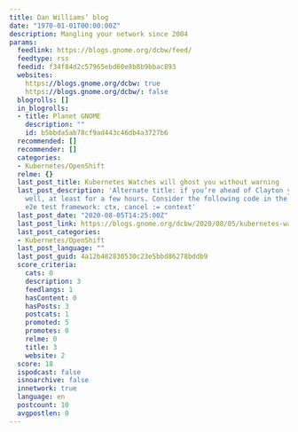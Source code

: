 ```yaml
---
title: Dan Williams’ blog
date: "1970-01-01T00:00:00Z"
description: Mangling your network since 2004
params:
  feedlink: https://blogs.gnome.org/dcbw/feed/
  feedtype: rss
  feedid: f34f84d2c57965ebd60e8b8b9bbac893
  websites:
    https://blogs.gnome.org/dcbw: true
    https://blogs.gnome.org/dcbw/: false
  blogrolls: []
  in_blogrolls:
  - title: Planet GNOME
    description: ""
    id: b5bbda5ab78cf9ad443c46db4a3727b6
  recommended: []
  recommender: []
  categories:
  - Kubernetes/OpenShift
  relme: {}
  last_post_title: Kubernetes Watches will ghost you without warning
  last_post_description: 'Alternate title: if you’re ahead of Clayton you’re doing
    well, at least for a few hours. Consider the following code in the Kubernetes
    e2e test framework: ctx, cancel := context'
  last_post_date: "2020-08-05T14:25:00Z"
  last_post_link: https://blogs.gnome.org/dcbw/2020/08/05/kubernetes-watches-will-ghost-you-without-warning/
  last_post_categories:
  - Kubernetes/OpenShift
  last_post_language: ""
  last_post_guid: 4a12b482830530c23e5bbd86278bddb9
  score_criteria:
    cats: 0
    description: 3
    feedlangs: 1
    hasContent: 0
    hasPosts: 3
    postcats: 1
    promoted: 5
    promotes: 0
    relme: 0
    title: 3
    website: 2
  score: 18
  ispodcast: false
  isnoarchive: false
  innetwork: true
  language: en
  postcount: 10
  avgpostlen: 0
---
```

